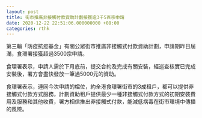 ```yaml
---
layout: post
title: 街市推廣非接觸付款資助計劃接獲逾3千5百宗申請
date: 2020-12-22 22:51:06.000000000 +08:00
categories: rthk
---
```


第三輪「防疫抗疫基金」有關公眾街市推廣非接觸式付款資助計劃，申請期昨日屆滿，食環署接獲超過3500宗申請。

食環署表示，申請人需於下月底前，提交合約及完成有關安裝，經巡查核實已完成安裝後，署方會盡快發放一筆過5000元的資助。

食環署表示，連同今次申請的檔位，約全港食環署街市的3成租戶，都可以提供非接觸式付款方式服務，計劃資助租戶提供最少一種非接觸式付款方式的初期安裝費用及服務和其他收費，署方相信推出非接觸式付款，能減低病毒在街市環境中傳播的風險。
